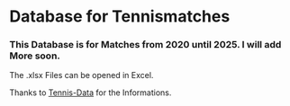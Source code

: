 # Database for Tennismatches

### This Database is for Matches from 2020 until 2025. I will add More soon.

The .xlsx Files can be opened in Excel.

Thanks to [Tennis-Data](http://www.tennis-data.co.uk/alldata.php) for the Informations.
